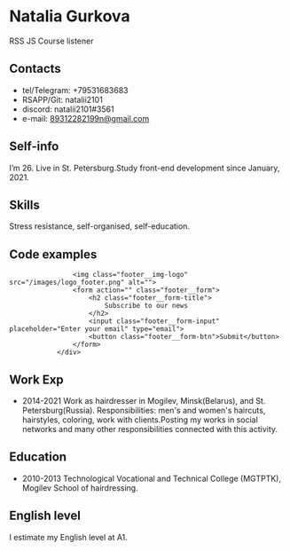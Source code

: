 # Natalia Gurkova
RSS JS Course listener
## Contacts
* tel/Telegram: +79531683683
* RSAPP/Git: natalii2101
* discord: natalii2101#3561
* e-mail: 89312282199n@gmail.com
## Self-info
I’m 26. Live in St. Petersburg.Study front-end development since January, 2021.

## Skills

Stress resistance, self-organised, self-education.
## Code examples
``` <div class="footer__logo">
                <img class="footer__img-logo" src="/images/logo_footer.png" alt="">
                <form action="" class="footer__form">
                    <h2 class="footer__form-title">
                        Subscribe to our news
                    </h2>
                    <input class="footer__form-input" placeholder="Enter your email" type="email">
                    <button class="footer__form-btn">Submit</button>
                </form>
            </div>
```
## Work Exp
* 2014-2021 Work as hairdresser in Mogilev, Minsk(Belarus), and St. Petersburg(Russia).
Responsibilities: men's and women's haircuts, hairstyles, coloring, work with clients.Posting my works in social networks and many other responsibilities connected with this activity.
## Education
* 2010-2013 Technological Vocational and Technical College (MGTPTK), Mogilev
School of hairdressing.
## English level
I estimate my English level at А1.